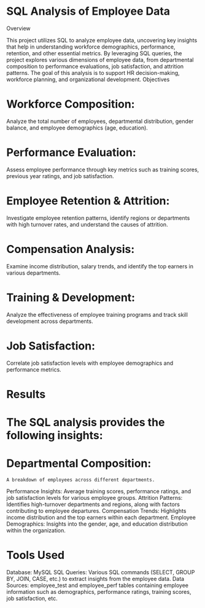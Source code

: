 # SQL Analysis of Employee Data

Overview

This project utilizes SQL to analyze employee data, uncovering key insights that help in understanding workforce demographics, performance, retention, and other essential metrics. By leveraging SQL queries, the project explores various dimensions of employee data, from departmental composition to performance evaluations, job satisfaction, and attrition patterns. The goal of this analysis is to support HR decision-making, workforce planning, and organizational development.
Objectives

# Workforce Composition: 
  Analyze the total number of employees, departmental distribution, gender balance, and employee demographics (age, education).

# Performance Evaluation: 
  Assess employee performance through key metrics such as training scores, previous year ratings, and job satisfaction.

# Employee Retention & Attrition: 
  Investigate employee retention patterns, identify regions or departments with high turnover rates, and understand the causes of attrition.

# Compensation Analysis: 
  Examine income distribution, salary trends, and identify the top earners in various departments.

# Training & Development: 
  Analyze the effectiveness of employee training programs and track skill development across departments.

# Job Satisfaction: 
  Correlate job satisfaction levels with employee demographics and performance metrics.


# Results

# The SQL analysis provides the following insights:
  # Departmental Composition: 
    A breakdown of employees across different departments.
  Performance Insights: 
    Average training scores, performance ratings, and job satisfaction levels for various employee groups.
  Attrition Patterns: 
    Identifies high-turnover departments and regions, along with factors contributing to employee departures.
  Compensation Trends: 
    Highlights income distribution and the top earners within each department.
  Employee Demographics: Insights into the gender, age, and education distribution within the organization.


# Tools Used

Database: MySQL
SQL Queries: Various SQL commands (SELECT, GROUP BY, JOIN, CASE, etc.) to extract insights from the employee data.
Data Sources: employee_test and employee_perf tables containing employee information such as demographics, performance ratings, training scores, job satisfaction, etc.
